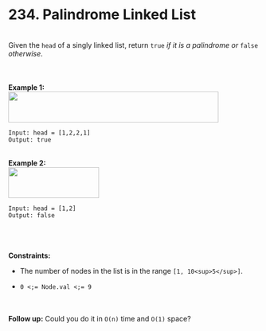# 234. Palindrome Linked List

<br />Given the `head` of a singly linked list, return `true`<em> if it is a </em><span class="cursor-pointer relative text-dark-blue-s text-sm" data-keyword="palindrome-sequence"><em>palindrome</em></span><em> or </em>`false`<em> otherwise</em>.<br />
<br /> <br />
<br />**Example 1:**<br />
<img alt="" src="https://assets.leetcode.com/uploads/2021/03/03/pal1linked-list.jpg" style="width: 422px; height: 62px;"/>
```
Input: head = [1,2,2,1]
Output: true
```
<br />**Example 2:**<br />
<img alt="" src="https://assets.leetcode.com/uploads/2021/03/03/pal2linked-list.jpg" style="width: 182px; height: 62px;"/>
```
Input: head = [1,2]
Output: false
```
<br /> <br />
<br />**Constraints:**<br />

* The number of nodes in the list is in the range `[1, 10<sup>5</sup>]`.

* `0 <;= Node.val <;= 9`


<br /> <br />
**Follow up:** Could you do it in `O(n)` time and `O(1)` space?